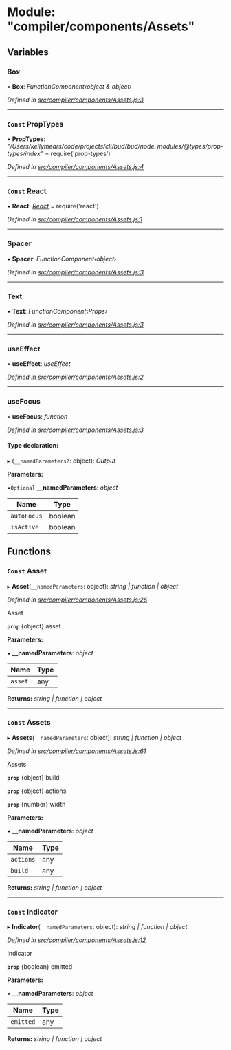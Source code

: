 # Module: "compiler/components/Assets"

## Variables

###  Box

• **Box**: *FunctionComponent‹object & object›*

*Defined in [src/compiler/components/Assets.js:3](https://github.com/roots/bud-support/blob/bd00b72/src/compiler/components/Assets.js#L3)*

___

### `Const` PropTypes

• **PropTypes**: *"/Users/kellymears/code/projects/cli/bud/bud/node_modules/@types/prop-types/index"* = require('prop-types')

*Defined in [src/compiler/components/Assets.js:4](https://github.com/roots/bud-support/blob/bd00b72/src/compiler/components/Assets.js#L4)*

___

### `Const` React

• **React**: *[React](_compiler_hooks_usefocusstate_.md#const-react)* = require('react')

*Defined in [src/compiler/components/Assets.js:1](https://github.com/roots/bud-support/blob/bd00b72/src/compiler/components/Assets.js#L1)*

___

###  Spacer

• **Spacer**: *FunctionComponent‹object›*

*Defined in [src/compiler/components/Assets.js:3](https://github.com/roots/bud-support/blob/bd00b72/src/compiler/components/Assets.js#L3)*

___

###  Text

• **Text**: *FunctionComponent‹Props›*

*Defined in [src/compiler/components/Assets.js:3](https://github.com/roots/bud-support/blob/bd00b72/src/compiler/components/Assets.js#L3)*

___

###  useEffect

• **useEffect**: *useEffect*

*Defined in [src/compiler/components/Assets.js:2](https://github.com/roots/bud-support/blob/bd00b72/src/compiler/components/Assets.js#L2)*

___

###  useFocus

• **useFocus**: *function*

*Defined in [src/compiler/components/Assets.js:3](https://github.com/roots/bud-support/blob/bd00b72/src/compiler/components/Assets.js#L3)*

#### Type declaration:

▸ (`__namedParameters?`: object): *Output*

**Parameters:**

▪`Optional`  **__namedParameters**: *object*

Name | Type |
------ | ------ |
`autoFocus` | boolean |
`isActive` | boolean |

## Functions

### `Const` Asset

▸ **Asset**(`__namedParameters`: object): *string | function | object*

*Defined in [src/compiler/components/Assets.js:26](https://github.com/roots/bud-support/blob/bd00b72/src/compiler/components/Assets.js#L26)*

Asset

**`prop`** {object} asset

**Parameters:**

▪ **__namedParameters**: *object*

Name | Type |
------ | ------ |
`asset` | any |

**Returns:** *string | function | object*

___

### `Const` Assets

▸ **Assets**(`__namedParameters`: object): *string | function | object*

*Defined in [src/compiler/components/Assets.js:61](https://github.com/roots/bud-support/blob/bd00b72/src/compiler/components/Assets.js#L61)*

Assets

**`prop`** {object} build

**`prop`** {object} actions

**`prop`** {number} width

**Parameters:**

▪ **__namedParameters**: *object*

Name | Type |
------ | ------ |
`actions` | any |
`build` | any |

**Returns:** *string | function | object*

___

### `Const` Indicator

▸ **Indicator**(`__namedParameters`: object): *string | function | object*

*Defined in [src/compiler/components/Assets.js:12](https://github.com/roots/bud-support/blob/bd00b72/src/compiler/components/Assets.js#L12)*

Indicator

**`prop`** {boolean} emitted

**Parameters:**

▪ **__namedParameters**: *object*

Name | Type |
------ | ------ |
`emitted` | any |

**Returns:** *string | function | object*

